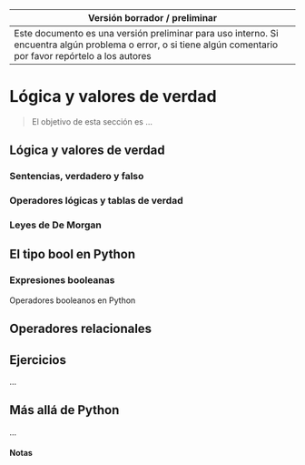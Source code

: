 Versión borrador / preliminar |
-------------------|
Este documento es una versión preliminar para uso interno. Si encuentra algún problema o error, o si tiene algún comentario por favor repórtelo a los autores|


# Lógica y valores de verdad

> El objetivo de esta sección es ...

## Lógica y valores de verdad


### Sentencias, verdadero y falso


### Operadores lógicas y tablas de verdad


### Leyes de De Morgan



## El tipo bool en Python


### Expresiones booleanas
Operadores booleanos en Python



## Operadores relacionales




## Ejercicios

...


## Más allá de Python

...


#### Notas 

